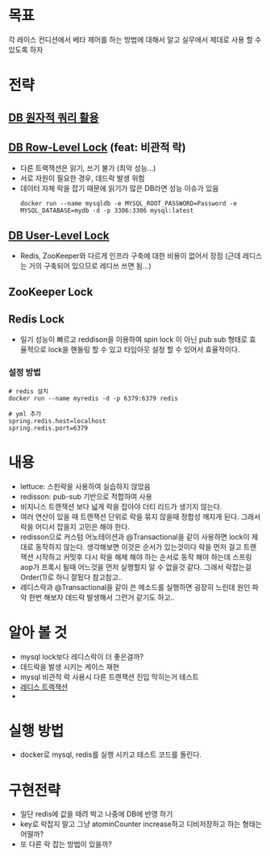# 목표
각 레이스 컨디션에서 베타 제어를 하는 방법에 대해서 알고 실무에서 제대로 사용 할 수 있도록 하자

# 전략

## [DB 원자적 쿼리 활용](https://sg-choi.tistory.com/292)

## [DB Row-Level Lock](https://sg-choi.tistory.com/292) (feat: 비관적 락)
- 다른 트랙잭션은 읽기, 쓰기 불가 (최악 성능...)
- 서로 자원이 필요한 경우, 데드락 발생 위험
- 데이터 자체 락을 잡기 때문에 읽기가 많은 DB라면 성능 이슈가 있음
  ```
  docker run --name mysqldb -e MYSQL_ROOT_PASSWORD=Password -e MYSQL_DATABASE=mydb -d -p 3306:3306 mysql:latest
  ```

## [DB User-Level Lock](https://techblog.woowahan.com/2631/)
- Redis, ZooKeeper와 다르게 인프라 구축에 대한 비용이 없어서 장점 (근데 레디스는 거의 구축되어 있으므로 레디쓰 쓰면 됨...)

## ZooKeeper Lock

## Redis Lock
- 일기 성능이 빠르고 reddison을 이용하여 spin lock 이 아닌 pub sub 형태로 효율적으로 lock을 핸들링 할 수 있고 타임아웃 설정 할 수 있어서 효율적이다.

### 설정 방법
```
# redis 설치
docker run --name myredis -d -p 6379:6379 redis

# yml 추가
spring.redis.host=localhost
spring.redis.port=6379
```

# 내용
- lettuce: 스핀락을 사용하여 실습하지 않았음
- redisson: pub-sub 기반으로 적합하여 사용
- 비지니스 트랜잭션 보다 넓게 락을 잡아야 더티 리드가 생기지 않는다.
- 여러 연산이 있을 때 트랜잭션 단위로 락을 묶지 않을때 정합성 깨지게 된다. 그래서 락을 어디서 잡을지 고민은 해야 한다.
- redisson으로 커스텀 어노테이션과 @Transactional을 같이 사용하면 lock이 제대로 동작하지 않는다. 생각해보면 이것은 순서가 있는것이다 락을 먼저 걸고 트랜잭션 시작하고 커밋후 다시 락을 해제 해야 하는 순서로 동작 해야 하는데
스프링 aop가 프록시 될때 어느것을 먼저 실행할지 알 수 없을것 같다. 그래서 락잡는걸 Order(1)로 하니 잘됬다 참고참고..
- 레디스락과 @Transactional을 같이 쓴 메소드를 실행하면 굉장히 느린데 원인 파악 한번 해보자 데드락 발생해서 그런거 같기도 하고..


# 알아 볼 것
- mysql lock보다 레디스락이 더 좋은걸까?
- 데드락을 발생 시키는 케이스 재현
- mysql 비관적 락 사용시 다른 트랜잭션 진입 막히는거 테스트
- [레디스 트랙잭션](https://sabarada.tistory.com/178) 
- 

# 실행 방법
- docker로 mysql, redis를 실행 시키고 테스트 코드를 돌린다.
    
# 구현전략
- 일단 redis에 값을 때려 박고 나중에 DB에 반영 하기
- key로 락잡지 말고 그냥 atominCounter increase하고 디비저장하고 하는 형태는 어떨까?
- 또 다른 락 잡는 방법이 있을까?